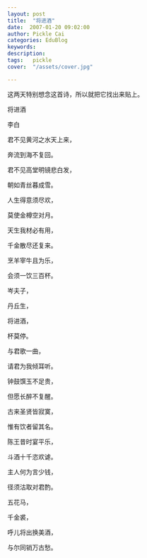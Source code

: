 ```yaml
---
layout: post  
title:  "将进酒"
date:  2007-01-20 09:02:00
author: Pickle Cai  
categories: EduBlog  
keywords: 
description:   
tags:	pickle   
cover:  "/assets/cover.jpg"  

---
```


这两天特别想念这首诗，所以就把它找出来贴上。







将进酒



李白



君不见黄河之水天上来，



奔流到海不复回。



君不见高堂明镜悲白发，



朝如青丝暮成雪。



人生得意须尽欢，



莫使金樽空对月。



天生我材必有用，



千金散尽还复来。



烹羊宰牛且为乐，



会须一饮三百杯。



岑夫子，



丹丘生，



将进酒，



杯莫停。



与君歌一曲，



请君为我倾耳听。



钟鼓馔玉不足贵，



但愿长醉不复醒。



古来圣贤皆寂寞，



惟有饮者留其名。



陈王昔时宴平乐，



斗酒十千恣欢谑。



主人何为言少钱，



径须沽取对君酌。



五花马，



千金裘，



呼儿将出换美酒，



与尔同销万古愁。



		    
